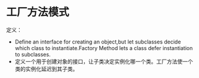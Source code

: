 # 工厂方法模式

定义：

* Define an interface for creating an object,but let subclasses decide which class to instantiate.Factory Method lets a class defer instantiation to subclasses.
* 定义一个用于创建对象的接口，让子类决定实例化哪一个类。工厂方法使一个类的实例化延迟到其子类。

